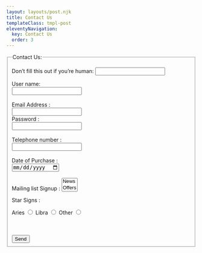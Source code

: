 ```yaml
---
layout: layouts/post.njk
title: Contact Us
templateClass: tmpl-post
eleventyNavigation:
  key: Contact Us
  order: 3
---
```


<form name="contact" method="POST" netlify-honeypot="bot-field" data-netlify-recaptcha="true" data-netlify="true">
        <fieldset>
            <legend>Contact Us:</legend>
            <p class="hidden">
            <label>Don’t fill this out if you’re human: <input name="bot-field" /></label>
            </p>
            <label for="uname">User name:</label><br>
            <input type="text" id="uname" name="uname"><br><br>
            <label for="email">Email Address :</label><br>
            <input type="email" id="email" name="email"><br>
            <label for="password">Password :</label><br>
            <input type="password" id="password" name="password"><br><br>
            <label for="telephone">Telephone number :</label><br>
            <input type="tel" id="telephone" name="telephone"><br><br>
            <label for="date">Date of Purchase :</label><br>
            <input type="date" id="date" name="date"><br><br>
            <label for="mails">Mailing list Signup :</label>
            <select id="mails" name="mails" size="2" multiple>
                <option value="News">News</option>
                <option value="Offers">Offers</option></select>
            <p>Star Signs :</p>
            <label for="Aries">Aries</label>
            <input type="radio" id="Aries" name="stars" value="Aries">
            <label for="Libra">Libra</label>
            <input type="radio" id="Libra" name="stars" value="Libra">
            <label for="other">Other</label>
            <input type="radio" id="other" name="stars" value="other"><br><br>
            <div data-netlify-recaptcha="true"></div><br><br>
            <button type="submit">Send</button>
        </fieldset>
</form>